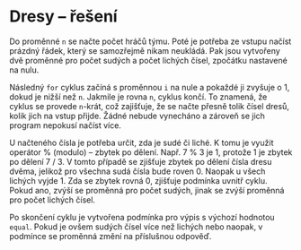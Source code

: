 # Dresy – řešení

Do proměnné `n` se načte počet hráčů týmu. Poté je potřeba ze vstupu načíst prázdný řádek, který se samozřejmě nikam
neukládá. Pak jsou vytvořeny dvě proměnné pro počet sudých a počet lichých čísel, zpočátku nastavené na nulu.

Následný `for` cyklus začíná s proměnnou `i` na nule a pokaždé ji zvyšuje o 1, dokud je nižší než `n`. Jakmile je
rovna `n`, cyklus končí. To znamená, že cyklus se provede `n`-krát, což zajišťuje, že se načte přesně tolik čísel dresů,
kolik jich na vstup přijde. Žádné nebude vynecháno a zároveň se jich program nepokusí načíst více.

U načteného čísla je potřeba určit, zda je sudé či liché. K tomu je využit operátor % (modulo) – zbytek po dělení. Např.
7 % 3 je 1, protože 1 je zbytek po dělení 7 / 3. V tomto případě se zjišťuje zbytek po dělení čísla dresu dvěma, jelikož
pro všechna sudá čísla bude roven 0. Naopak u všech lichých vyjde 1. Zda se zbytek rovná 0, zjišťuje podmínka uvnitř
cyklu. Pokud ano, zvýší se proměnná pro počet sudých, jinak se zvýší proměnná pro počet lichých čísel.

Po skončení cyklu je vytvořena podmínka pro výpis s výchozí hodnotou `equal`. Pokud je ovšem sudých čísel více než
lichých nebo naopak, v podmínce se proměnná změní na příslušnou odpověď.
